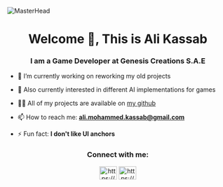![MasterHead](https://user-images.githubusercontent.com/74038190/241765440-80728820-e06b-4f96-9c9e-9df46f0cc0a5.gif)
<h1 align="center">Welcome 👋, This is Ali Kassab</h1>

<h3 align="center">I am a Game Developer at Genesis Creations S.A.E</h3>


- 🔭 I’m currently working on reworking my old projects

- 🌱 Also currently interested in different AI implementations for games

- 👨‍💻 All of my projects are available on [my github](https://www.github.com/AliKassab)

- 📫 How to reach me: **ali.mohammed.kassab@gmail.com**
  
<!-- - 📄 Know about my experiences [ALIKASSABCV.pdf](https://github.com/AliKassab/AliKassab/files/13690283/ALIKASSABCV.pdf) -->

- ⚡ Fun fact: **I don't like UI anchors**

<h3 align="center">Connect with me:</h3>
<p align="center">
<a href="https://www.linkedin.com/in/ali-kassab-/" target="blank"><img align="center" src="https://raw.githubusercontent.com/rahuldkjain/github-profile-readme-generator/master/src/images/icons/Social/linked-in-alt.svg" alt="https://www.linkedin.com/in/ali-kassab-/" height="30" width="40" /></a>
<!--<a href="https://instagram.com/_3likassab" target="blank"><img align="center" src="https://raw.githubusercontent.com/rahuldkjain/github-profile-readme-generator/master/src/images/icons/Social/instagram.svg" alt="_3likassab" height="30" width="40" /></a>-->
<a href="https://www.discordapp.com/users/684534978008318002" target="blank"><img align="center" src="https://raw.githubusercontent.com/rahuldkjain/github-profile-readme-generator/master/src/images/icons/Social/discord.svg" alt="https://www.discordapp.com/users/684534978008318002" height="30" width="40" /></a>
</p>

